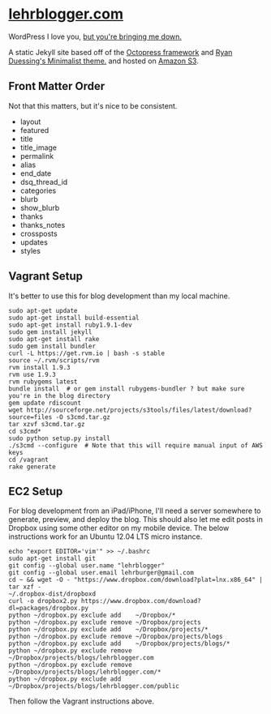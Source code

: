 [lehrblogger.com](http://lehrblogger.com)
===============
WordPress I love you, [but you're bringing me down.](http://www.youtube.com/watch?v=-eohHwsplvY)

A static Jekyll site based off of the [Octopress framework](http://octopress.org/) and [Ryan Duessing's Minimalist theme.](https://github.com/ryandeussing/octopress-minimalist) and hosted on [Amazon S3](http://aws.amazon.com/s3/).

Front Matter Order
------------------
Not that this matters, but it's nice to be consistent.

 * layout
 * featured
 * title
 * title_image
 * permalink
 * alias
 * end_date
 * dsq_thread_id
 * categories
 * blurb
 * show_blurb
 * thanks
 * thanks_notes
 * crossposts
 * updates
 * styles


Vagrant Setup
-------------
It's better to use this for blog development than my local machine.
```
sudo apt-get update
sudo apt-get install build-essential
sudo apt-get install ruby1.9.1-dev
sudo gem install jekyll
sudo apt-get install rake
sudo gem install bundler
curl -L https://get.rvm.io | bash -s stable
source ~/.rvm/scripts/rvm
rvm install 1.9.3
rvm use 1.9.3
rvm rubygems latest
bundle install  # or gem install rubygems-bundler ? but make sure you're in the blog directory
gem update rdiscount
wget http://sourceforge.net/projects/s3tools/files/latest/download?source=files -O s3cmd.tar.gz
tar xzvf s3cmd.tar.gz
cd s3cmd*
sudo python setup.py install
./s3cmd --configure  # Note that this will require manual input of AWS keys
cd /vagrant
rake generate
``` 

EC2 Setup
---------
For blog development from an iPad/iPhone, I'll need a server somewhere to generate, preview, and deploy the blog. This should also let me edit posts in Dropbox using some other editor on my mobile device. The below instructions work for an Ubuntu 12.04 LTS micro instance.
```
echo "export EDITOR='vim'" >> ~/.bashrc
sudo apt-get install git
git config --global user.name "lehrblogger"
git config --global user.email lehrburger@gmail.com
cd ~ && wget -O - "https://www.dropbox.com/download?plat=lnx.x86_64" | tar xzf -
~/.dropbox-dist/dropboxd
curl -o dropbox2.py https://www.dropbox.com/download?dl=packages/dropbox.py 
python ~/dropbox.py exclude add    ~/Dropbox/*
python ~/dropbox.py exclude remove ~/Dropbox/projects
python ~/dropbox.py exclude add    ~/Dropbox/projects/*
python ~/dropbox.py exclude remove ~/Dropbox/projects/blogs
python ~/dropbox.py exclude add    ~/Dropbox/projects/blogs/*
python ~/dropbox.py exclude remove ~/Dropbox/projects/blogs/lehrblogger.com
python ~/dropbox.py exclude remove ~/Dropbox/projects/blogs/lehrblogger.com/*
python ~/dropbox.py exclude add    ~/Dropbox/projects/blogs/lehrblogger.com/public
```
Then follow the Vagrant instructions above.
